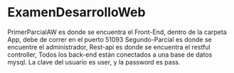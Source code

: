 # ExamenDesarrolloWeb
PrimerParcialAW es donde se encuentra el Front-End, dentro de la carpeta App, debe de correr en el puerto 51093 
Segundo-Parcial es donde se encuentre el administrador, Rest-api es donde se encuentra el restful controller, 
Todos los back-end están conectados a una base de datos mysql. La clave del usuario es user, y la password es pass.
